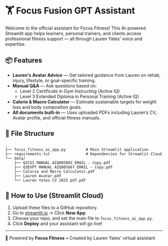 
# 🏋️ Focus Fusion GPT Assistant

Welcome to the official assistant for Focus Fitness! This AI-powered Streamlit app helps learners, personal trainers, and clients access professional fitness support — all through Lauren Yates’ voice and expertise.

## 📦 Features

- **Lauren's Avatar Advice** — Get tailored guidance from Lauren on rehab, injury, lifestyle, or goal-specific training.
- **Manual Q&A** — Ask questions based on:
  - Level 2 Certificate in Gym Instructing (Active IQ)
  - Level 3 Extended Diploma in Personal Training (Active IQ)
- **Calorie & Macro Calculator** — Estimate sustainable targets for weight loss and body composition goals.
- **All documents built-in** — Uses uploaded PDFs including Lauren’s CV, Avatar profile, and official fitness manuals.

## 📁 File Structure

```
.
├── focus_fitness_ai_app.py         # Main Streamlit application
├── requirements.txt                # Dependencies for Streamlit Cloud
└── data/
    ├── Q2CGI MANUAL AIQ005803 EMAIL - Copy.pdf
    ├── Q3EXPT MANUAL AIQ005667 EMAIL - Copy.pdf
    ├── Calorie and Macro Calculator.pdf
    ├── Lauren Avatar.pdf
    └── Lauren Yates CV 2025 pdf.pdf
```

## 🚀 How to Use (Streamlit Cloud)

1. Upload these files to a GitHub repository.
2. Go to [streamlit.io](https://share.streamlit.io) → Click **New App**.
3. Choose your repo, and set the main file to `focus_fitness_ai_app.py`.
4. Click **Deploy** and your assistant will go live!

---

🧠 Powered by **Focus Fitness** • Created by Lauren Yates' virtual assistant
